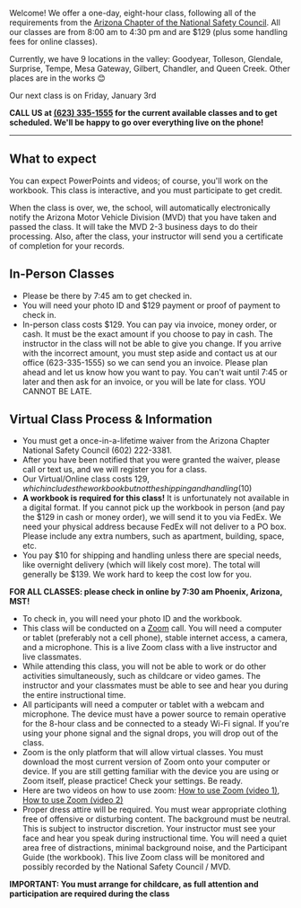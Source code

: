 Welcome! We offer a one-day, eight-hour class, following all of the requirements from the <a href="https://azstatetss.org/">Arizona Chapter of the National Safety Council</a>. All our classes are from 8:00 am to 4:30 pm and are $129 (plus some handling fees for online classes).

Currently, we have 9 locations in the valley: Goodyear, Tolleson, Glendale, Surprise, Tempe, Mesa Gateway, Gilbert, Chandler, and Queen Creek. Other places are in the works 😊

Our next class is on Friday, January 3rd

**CALL US at <a href="tel:6233351555">(623) 335-1555</a> for the current available classes and to get scheduled. We'll be happy to go over everything live on the phone!**

<hr class="m-5" />

## What to expect

You can expect PowerPoints and videos; of course, you'll work on the workbook. This class is interactive, and you must participate to get credit.

When the class is over, we, the school, will automatically electronically notify the Arizona Motor Vehicle Division (MVD) that you have taken and passed the class. It will take the MVD 2-3 business days to do their processing. Also, after the class, your instructor will send you a certificate of completion for your records.

## In-Person Classes

* Please be there by 7:45 am to get checked in.
* You will need your photo ID and $129 payment or proof of payment to check in.
* In-person class costs $129. You can pay via invoice, money order, or cash. It must be the exact amount if you choose to pay in cash. The instructor in the class will not be able to give you change. If you arrive with the incorrect amount, you must step aside and contact us at our office (623-335-1555) so we can send you an invoice. Please plan ahead and let us know how you want to pay. You can't wait until 7:45 or later and then ask for an invoice, or you will be late for class. YOU CANNOT BE LATE.

## Virtual Class Process & Information

* You must get a once-in-a-lifetime waiver from the Arizona Chapter National Safety Council (602) 222-3381.
* After you have been notified that you were granted the waiver, please call or text us, and we will register you for a class.
* Our Virtual/Online class costs $129, which includes the workbook but not the shipping and handling ($10)
* **A workbook is required for this class!** It is unfortunately not available in a digital format. If you cannot pick up the workbook in person (and pay the $129 in cash or money order), we will send it to you via FedEx. We need your physical address because FedEx will not deliver to a PO box. Please include any extra numbers, such as apartment, building, space, etc.
* You pay $10 for shipping and handling unless there are special needs, like overnight delivery (which will likely cost more). The total will generally be $139. We work hard to keep the cost low for you.

**FOR ALL CLASSES: please check in online by 7:30 am Phoenix, Arizona, MST!**

* To check in, you will need your photo ID and the workbook.
* This class will be conducted on a <a href="https://www.zoom.com/">Zoom</a> call. You will need a computer or tablet (preferably not a cell phone), stable internet access, a camera, and a microphone. This is a live Zoom class with a live instructor and live classmates.
* While attending this class, you will not be able to work or do other activities simultaneously, such as childcare or video games. The instructor and your classmates must be able to see and hear you during the entire instructional time.
* All participants will need a computer or tablet with a webcam and microphone. The device must have a power source to remain operative for the 8-hour class and be connected to a steady Wi-Fi signal. If you're using your phone signal and the signal drops, you will drop out of the class.
* Zoom is the only platform that will allow virtual classes. You must download the most current version of Zoom onto your computer or device. If you are still getting familiar with the device you are using or Zoom itself, please practice! Check your settings. Be ready.
* Here are two videos on how to use zoom: <a href="https://www.youtube.com/watch?v=kh50kVaIdAY">How to use Zoom (video 1)</a>, <a href="https://www.youtube.com/watch?v=02UmBR4UK58">How to use Zoom (video 2)</a>
* Proper dress attire will be required. You must wear appropriate clothing free of offensive or disturbing content. The background must be neutral. This is subject to instructor discretion. Your instructor must see your face and hear you speak during instructional time. You will need a quiet area free of distractions, minimal background noise, and the Participant Guide (the workbook). This live Zoom class will be monitored and possibly recorded by the National Safety Council / MVD.

**IMPORTANT: You must arrange for childcare, as full attention and participation are required during the class**
